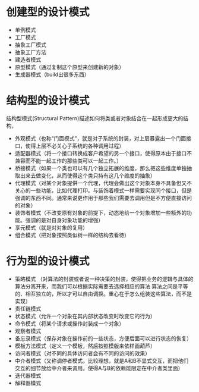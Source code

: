 # 创建型的设计模式
- 单例模式
- 工厂模式
- 抽象工厂模式
- 抽象工厂方法
- 建造者模式
- 原型模式（通过复制这个原型来创建新的对象）
- 生成器模式（build出很多东西）

# 结构型的设计模式
结构型模式(Structural Pattern)描述如何将类或者对象结合在一起形成更大的结构，

- 外观模式（也称“门面模式”，就是对子系统的封装，对上层暴露出一个门面接口，使得上层不必关心子系统的各种调用过程）
- 适配器模式（将一个接口转换成客户希望的另一个接口，使得原本由于接口不兼容而不能一起工作的那些类可以一起工作。）
- 桥接模式（如果一个类也可以有几个独立拓展的维度，那么把这些维度单独抽取出来去做变化，从而使得这个类只持有这几个维度的抽象）
- 代理模式（对某个对象提供一个代理，代理会做出这个对象本身不具备但又不关心的一些功能，比如代理打印。与装饰着模式一样需要实现同个接口，但是强调的东西不同。通常来说更作用于那些我们需要去调用但是不方便直接访问的对象）
- 装饰者模式（不改变原有对象的前提下，动态地给一个对象增加一些额外的功能。强调的是对自身对象功能的增强）
- 享元模式（就是对对象的复用）
- 组合模式（把对象按照类似树一样的结构去看待）

# 行为型的设计模式

- 策略模式
（对算法的封装或者说一种决策的封装，使得把业务的逻辑与具体的算法分离开来，而我们可以根据实际需要去选择相应的算法
 算法之间是平等的、相互独立的，所以才可以自由调换。重心在于怎么组装这些算法，而不是实现）
- 责任链模式
- 状态模式（允许一个对象在其内部状态改变时改变它的行为）
- 命令模式（将某个请求或操作封装成一个对象）
- 观察者模式
- 备忘录模式（保存对象在操作前的一些状态，方便后面可以进行状态的恢复）
- 模板方法模式（定义一个模板，然后按照模版来依样画葫芦）
- 访问者模式（对不同的具体访问者会有不同的访问的效果）
- 中介者模式（又称调停者模式。比较理想，就是A和B不显式交互，而把他们交互的细节放给中介者来调用。使得A与B的依赖能限定在中介者类里面）
- 迭代器模式
- 解释器模式


